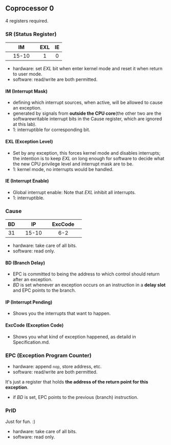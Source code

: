 ## Coprocessor 0
4 registers required.

### SR (Status Register)
|  |  IM |  | EXL | IE | 
|:-:|:-:|:-:|:-:|:-:|
|  |15-10|  |  1  |  0 |

- hardware: set *EXL* bit when enter kernel mode and reset it when return to user mode.
- software: read/write are both permitted.

#### IM (Interrupt Mask)
- defining which interrupt sources, when active, will be allowed to cause an exception.
- generated by signals from **outside the CPU core**(the other two are the softwarewritable interrupt bits in the Cause register, which are ignored at this lab).
- 1: interruptible for corresponding bit.

#### EXL (Exception Level)
- Set by any exception, this forces kernel mode and disables interrupts; the intention is to keep *EXL* on long enough for software to decide what the new CPU privilege level and interrupt mask are to be.
- 1: kernel mode, no interrupts would be handled.

#### IE (Interrupt Enable)
- Global interrupt enable: Note that *EXL* inhibit all interrupts.
- 1: interruptible.
  

### Cause
| BD |  |  IP   | | ExcCode |  | 
|:-:|:-:|:-:|:-:|:-:|:-:|
| 31 |  | 15-10 | |   6-2   |  |

- hardware: take care of all bits.
- software: read only.

#### BD (Branch Delay)
- EPC is committed to being the address to which control should return after an exception.
- *BD* is set whenever an exception occurs on an instruction in a **delay slot** and EPC points to the branch.

#### IP (Interrupt Pending)
- Shows you the interrupts that want to happen.

#### ExcCode (Exception Code)
- Shows you what kind of exception happened, as detaild in Specification.md.


### EPC (Exception Program Counter)
- hardware: append `nop`, store address, etc.
- software: read/write are both permitted.
  
It's just a register that holds **the address of the return point for this exception**.
- if *BD* is set, EPC points to the previous (branch) instruction.    


### PrID
 Just for fun. :)

- hardware: take care of all bits.
- software: read only.